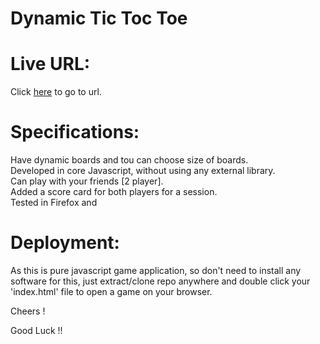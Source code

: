 # Dynamic Tic Toc Toe 

# Live URL:
Click [here](https://tictoctoegame.netlify.app) to go to url.

# Specifications:
Have dynamic boards and tou can choose size of boards.<br>
Developed in core Javascript, without using any external library.<br>
Can play with your friends [2 player].<br>
Added a score card for both players for a session.<br>
Tested in Firefox and <br>

# Deployment:
As this is pure javascript game application, so don't need to install any software for this, just extract/clone repo anywhere and double click your 'index.html' file to open a game on your browser.

Cheers !

Good Luck !!